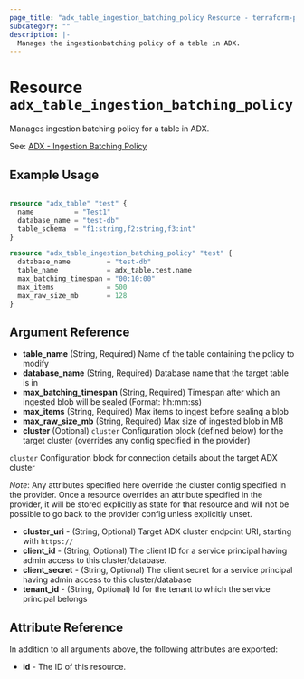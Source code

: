 ```yaml
---
page_title: "adx_table_ingestion_batching_policy Resource - terraform-provider-adx"
subcategory: ""
description: |-
  Manages the ingestionbatching policy of a table in ADX.
---
```


# Resource `adx_table_ingestion_batching_policy`

Manages ingestion batching policy for a table in ADX.

See: [ADX - Ingestion Batching Policy](https://docs.microsoft.com/en-us/azure/data-explorer/kusto/management/batchingpolicy)

## Example Usage

```terraform

resource "adx_table" "test" {
  name          = "Test1"
  database_name = "test-db"
  table_schema  = "f1:string,f2:string,f3:int"
}

resource "adx_table_ingestion_batching_policy" "test" {
  database_name         = "test-db"
  table_name            = adx_table.test.name
  max_batching_timespan = "00:10:00"
  max_items             = 500
  max_raw_size_mb       = 128
}

```

## Argument Reference

- **table_name** (String, Required) Name of the table containing the policy to modify
- **database_name** (String, Required) Database name that the target table is in
- **max_batching_timespan** (String, Required) Timespan after which an ingested blob will be sealed (Format: hh:mm:ss)
- **max_items** (String, Required) Max items to ingest before sealing a blob
- **max_raw_size_mb** (String, Required) Max size of ingested blob in MB
- **cluster** (Optional) `cluster` Configuration block (defined below) for the target cluster (overrides any config specified in the provider)

`cluster` Configuration block for connection details about the target ADX cluster 

*Note*: Any attributes specified here override the cluster config specified in the provider. Once a resource overrides an attribute specified in the provider, it will be stored explicitly as state for that resource and will not be possible to go back to the provider config unless explicitly unset.

- **cluster_uri** - (String, Optional) Target ADX cluster endpoint URI, starting with `https://`
- **client_id** - (String, Optional) The client ID for a service principal having admin access to this cluster/database. 
- **client_secret** - (String, Optional) The client secret for a service principal having admin access to this cluster/database
- **tenant_id** - (String, Optional) Id for the tenant to which the service principal belongs

## Attribute Reference

In addition to all arguments above, the following attributes are exported:

- **id** - The ID of this resource.
